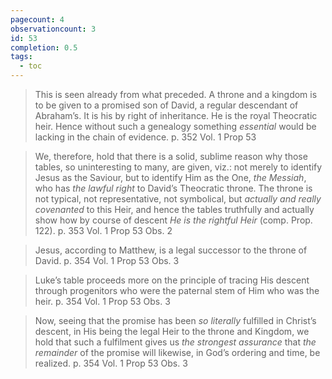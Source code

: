```yaml
---
pagecount: 4
observationcount: 3
id: 53
completion: 0.5
tags:
  - toc
---
```

>This is seen already from what preceded. A throne and a kingdom is to be given to a promised son of David, a regular descendant of Abraham’s. It is his by right of inheritance. He is the royal Theocratic heir. Hence without such a genealogy something *essential* would be lacking in the chain of evidence.
>p. 352 Vol. 1 Prop 53

>We, therefore, hold that there is a solid, sublime reason why those tables, so uninteresting to many, are given, viz.: not merely to identify Jesus as the Saviour, but to identify Him as the One, *the Messiah*, who has *the lawful right* to David’s Theocratic throne. The throne is not typical, not representative, not symbolical, but *actually and really covenanted* to this Heir, and hence the tables truthfully and actually show how by course of descent *He is the rightful Heir* (comp. Prop. 122).
>p. 353 Vol. 1 Prop 53 Obs. 2

>Jesus, according to Matthew, is a legal successor to the throne of David.
>p. 354 Vol. 1 Prop 53 Obs. 3

>Luke’s table proceeds more on the principle of tracing His descent through progenitors who were the paternal stem of Him who was the heir.
>p. 354 Vol. 1 Prop 53 Obs. 3

>Now, seeing that the promise has been *so literally* fulfilled in Christ’s descent, in His being the legal Heir to the throne and Kingdom, we hold that such a fulfilment gives us *the strongest assurance* that *the remainder* of the promise will likewise, in God’s ordering and time, be realized.
>p. 354 Vol. 1 Prop 53 Obs. 3









